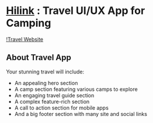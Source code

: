 # [Hilink](travel-app-kapil-2305.vercel.app/) : Travel UI/UX App for Camping
[!Travel Website](https://res.cloudinary.com/dgpkeaffc/image/upload/v1702657311/Screenshot_2023-12-15_at_9.45.38_PM_v9gr84.png)

## About Travel App

Your stunning travel will include:

- An appealing hero section
- A camp section featuring various camps to explore
- An engaging travel guide section
- A complex feature-rich section
- A call to action section for mobile apps
- And a big footer section with many site and social links
